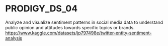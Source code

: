 # PRODIGY_DS_04
Analyze and visualize sentiment patterns in social media data to understand public opinion and attitudes towards specific topics or brands.
https://www.kaggle.com/datasets/jp797498e/twitter-entity-sentiment-analysis


